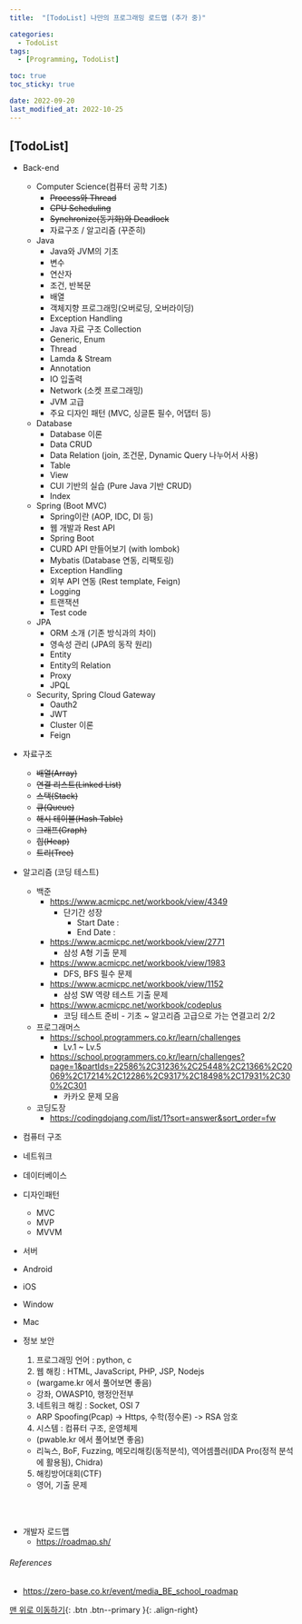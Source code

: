 ```yaml
---
title:  "[TodoList] 나만의 프로그래밍 로드맵 (추가 중)" 

categories:
  - TodoList
tags:
  - [Programming, TodoList]

toc: true
toc_sticky: true

date: 2022-09-20
last_modified_at: 2022-10-25
---
```

## [TodoList]  

 - Back-end
    - Computer Science(컴퓨터 공학 기초)
        - ~~Process와 Thread~~
        - ~~CPU Scheduling~~
        - ~~Synchronize(동기화)와 Deadlock~~
        - 자료구조 / 알고리즘 (꾸준히)
    - Java
        - Java와 JVM의 기초
        - 변수
        - 연산자
        - 조건, 반복문
        - 배열
        - 객체지향 프로그래밍(오버로딩, 오버라이딩)
        - Exception Handling
        - Java 자료 구조 Collection
        - Generic, Enum
        - Thread
        - Lamda & Stream
        - Annotation
        - IO 입출력
        - Network (소켓 프로그래밍)
        - JVM 고급
        - 주요 디자인 패턴 (MVC, 싱글톤 필수, 어댑터 등)
    - Database
        - Database 이론
        - Data CRUD
        - Data Relation (join, 조건문, Dynamic Query 나누어서 사용)
        - Table
        - View
        - CUI 기반의 실습 (Pure Java 기반 CRUD)
        - Index
    - Spring (Boot MVC)
        - Spring이란 (AOP, IDC, DI 등)
        - 웹 개발과 Rest API
        - Spring Boot
        - CURD API 만들어보기 (with lombok)
        - Mybatis (Database 연동, 리팩토링)
        - Exception Handling
        - 외부 API 연동 (Rest template, Feign)
        - Logging
        - 트랜잭션
        - Test code
    - JPA
        - ORM 소개 (기존 방식과의 차이)
        - 영속성 관리 (JPA의 동작 원리)
        - Entity
        - Entity의 Relation
        - Proxy
        - JPQL
    - Security, Spring Cloud Gateway
        - Oauth2
        - JWT
        - Cluster 이론
        - Feign
    
        



 - 자료구조
    - ~~배열(Array)~~
    - ~~연결 리스트(Linked List)~~
    - ~~스택(Stack)~~
    - ~~큐(Queue)~~
    - ~~해시 테이블(Hash Table)~~
    - ~~그래프(Graph)~~
    - ~~힙(Heap)~~
    - ~~트리(Tree)~~

- 알고리즘 (코딩 테스트)
    - 백준
        - https://www.acmicpc.net/workbook/view/4349
            - 단기간 성장
                - Start Date : 
                - End Date : 
        - https://www.acmicpc.net/workbook/view/2771
            - 삼성 A형 기출 문제
        - https://www.acmicpc.net/workbook/view/1983
            - DFS, BFS 필수 문제
        - https://www.acmicpc.net/workbook/view/1152
            - 삼성 SW 역량 테스트 기출 문제
        - https://www.acmicpc.net/workbook/codeplus
            - 코딩 테스트 준비 - 기초 ~ 알고리즘 고급으로 가는 연결고리 2/2
    - 프로그래머스
        - https://school.programmers.co.kr/learn/challenges
            - Lv.1 ~ Lv.5
        - https://school.programmers.co.kr/learn/challenges?page=1&partIds=22586%2C31236%2C25448%2C21366%2C20069%2C17214%2C12286%2C9317%2C18498%2C17931%2C300%2C301
            - 카카오 문제 모음
    - 코딩도장
        - https://codingdojang.com/list/1?sort=answer&sort_order=fw

- 컴퓨터 구조
- 네트워크
- 데이터베이스
- 디자인패턴
    - MVC
    - MVP
    - MVVM
- 서버
- Android
- iOS
- Window
- Mac
- 정보 보안
    1. 프로그래밍 언어 : python, c
    2. 웹 해킹 : HTML, JavaScript, PHP, JSP, Nodejs 		
    - (wargame.kr 에서 풀어보면 좋음)
	- 강좌, OWASP10, 행정안전부
    3. 네트워크 해킹 : Socket, OSI 7 
	- ARP Spoofing(Pcap) -> Https, 수학(정수론) -> RSA 암호 
    4. 시스템 : 컴퓨터 구조, 운영체제	
    - (pwable.kr 에서 풀어보면 좋음)
	- 리눅스, BoF, Fuzzing, 메모리해킹(동적분석), 역어셈플러(IDA Pro(정적 분석에 활용됨), Chidra)
    5. 해킹방어대회(CTF)
	- 영어, 기출 문제
<br>
<br>

- 개발자 로드맵
    - https://roadmap.sh/


###### References
- https://zero-base.co.kr/event/media_BE_school_roadmap

[맨 위로 이동하기](#){: .btn .btn--primary }{: .align-right} 